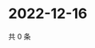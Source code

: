 # 2022-12-16

共 0 条

<!-- BEGIN WEIBO -->
<!-- 最后更新时间 Fri Dec 16 2022 00:19:50 GMT+0800 (China Standard Time) -->

<!-- END WEIBO -->
